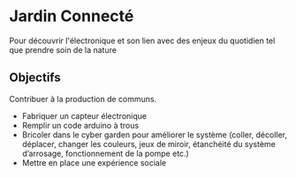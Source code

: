 # Jardin Connecté

Pour découvrir l'électronique et son lien avec des enjeux du quotidien tel que prendre soin de la nature

## Objectifs

Contribuer à la production de communs.
* Fabriquer un capteur électronique
* Remplir un code arduino à trous
* Bricoler dans le cyber garden pour améliorer le système (coller, décoller, déplacer, changer les couleurs, jeux de miroir, étanchéité du système d’arrosage, fonctionnement de la pompe etc.)
* Mettre en place une expérience sociale

